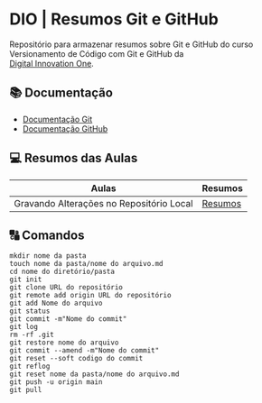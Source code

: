 # DIO | Resumos Git e GitHub

Repositório para armazenar resumos sobre Git e GitHub do curso Versionamento de Código com Git e GitHub da  
[Digital Innovation One](https://web.dio.me/course/versionamento-de-codigo-com-git-e-github/learning/599dd3dd-d189-474f-a55c-22f37b4472da?back=/track/coding-future-banco-pan-desenvolvimento-frontend-com-angular&tab=undefined&moduleId=undefined).

## 📚 Documentação
- [Documentação Git](https://git-scm.com/doc)
- [Documentação GitHub](https://docs.github.com/)

## 💻 Resumos das Aulas 

| Aulas | Resumos |
|-------|---------|
|Gravando Alterações no Repositório Local | [Resumos](https://github.com/oizaeljunior/BootCamp-DIO)|

## 🔠 Comandos
```
mkdir nome da pasta
touch nome da pasta/nome do arquivo.md
cd nome do diretório/pasta
git init
git clone URL do repositório
git remote add origin URL do repositório
git add Nome do arquivo
git status
git commit -m"Nome do commit"
git log
rm -rf .git
git restore nome do arquivo
git commit --amend -m"Nome do commit"
git reset --soft codigo do commit
git reflog
git reset nome da pasta/nome do arquivo.md
git push -u origin main
git pull
```






